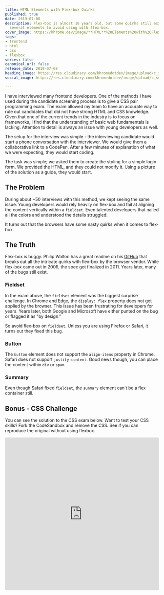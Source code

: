 ```yaml
---
title: HTML Elements with Flex-box Quirks
published: true
date: 2019-07-08
description: Flex-box is almost 10 years old, but some quirks still exist. Here are
  several elements to avoid using with flex-box.
cover_image: https://khrome.dev/image/**HTML**%20Elements%20with%20Flex-box%20**Quirks**%20%F0%9F%93%A6%F0%9F%93%A6%F0%9F%93%A6.png?theme=royal-blue&md=1&pattern=squares&screen=cover-image&undraw=code-typing
tags:
- frontend
- html
- css
- flexbox
series: false
canonical_url: false
release_date: 2019-07-08
heading_image: https://res.cloudinary.com/khromedotdev/image/upload/c_scale,w_auto:100,dpr_auto,f_auto,q_auto/v1570847237/Dev.to_Post_-_2_aznkjl.png
social_image: https://res.cloudinary.com/khromedotdev/image/upload/c_scale,w_auto:100,dpr_auto,f_auto,q_auto/v1570847238/Twitter_Post_-_2_pooygf.png

---
```

I have interviewed many frontend developers. One of the methods I have used during the candidate screening process is to give a CSS pair programming exam. The exam allowed my team to have an accurate way to rule out candidates that did not have strong HTML and CSS knowledge. Given that one of the current trends in the industry is to focus on frameworks, I find that the understanding of basic web fundamentals is lacking. Attention to detail is always an issue with young developers as well.

The setup for the interview was simple - the interviewing candidate would start a phone conversation with the interviewer. We would give them a collaborative link to a CodePen. After a few minutes of explanation of what we were expecting, they would start coding.

The task was simple; we asked them to create the styling for a simple login form. We provided the HTML, and they could not modify it. Using a picture of the solution as a guide, they would start.

## The Problem

During about \~50 interviews with this method, we kept seeing the same issue. Young developers would rely heavily on flex-box and fail at aligning the content vertically within a `fieldset`. Even talented developers that nailed all the colors and understood the details struggled.

It turns out that the browsers have some nasty quirks when it comes to flex-box.

## The Truth

Flex-box is buggy. Philip Walton has a great readme on his [GitHub](https://github.com/philipwalton/flexbugs#9-some-html-elements-cant-be-flex-containers) that breaks out all the intricate quirks with flex-box by the browser vendor. While flex-box came out in 2009, the spec got finalized in 2011. Years later, many of the bugs still exist.

### Fieldset

In the exam above, the `fieldset` element was the biggest surprise challenge. In Chrome and Edge, the `display: flex` property does not get applied by the browser. This issue has been frustrating for developers for years. Years later, both Google and Microsoft have either punted on the bug or flagged it as "by design."

So avoid flex-box on `fieldset`. Unless you are using Firefox or Safari, it turns out they fixed this bug.

### Button

The `button` element does not support the `align-items` property in Chrome. Safari does not support `justify-content`. Good news though, you can place the content within `div` or `span`.

### Summary

Even though Safari fixed `fieldset`, the `summary` element can't be a flex container still.

## Bonus - CSS Challenge

You can see the solution to the CSS exam below. Want to test your CSS skills? Fork the CodeSandbox and remove the CSS. See if you can reproduce the original without using flexbox.

<iframe src="https://codesandbox.io/embed/css-login-problem-986o4?fontsize=14" title="CSS Login Problem" allow="geolocation; microphone; camera; midi; vr; accelerometer; gyroscope; payment; ambient-light-sensor; encrypted-media; usb" style="width:100%; height:500px; border:0; border-radius: 4px; overflow:hidden;" sandbox="allow-modals allow-forms allow-popups allow-scripts allow-same-origin"></iframe>